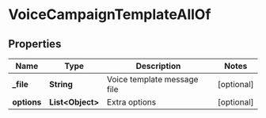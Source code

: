 

# VoiceCampaignTemplateAllOf


## Properties

| Name | Type | Description | Notes |
|------------ | ------------- | ------------- | -------------|
|**_file** | **String** | Voice template message file |  [optional] |
|**options** | **List&lt;Object&gt;** | Extra options |  [optional] |



